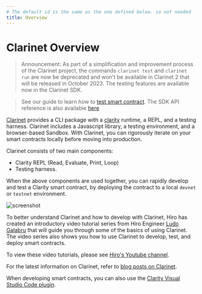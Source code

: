 ```yaml
---
# The default id is the same as the one defined below. so not needed
title: Overview
---
```


# Clarinet Overview

> Announcement: As part of a simplification and improvement process of the Clarinet project, the commands `clarinet test` and `clarinet run` are now be deprecated and won't be available in Clarinet 2 that will be released in October 2023.
> The testing features are available now in the Clarinet SDK.

<!-- See the [Clarinet SDK announcement on our blog](link to come). -->

> See our guide to learn how to [test smart contract](./feature-guides/test-contract-with-clarinet-sdk.md). The SDK API reference is also available [here](./feature-guides/clarinet-js-sdk.md)

[Clarinet](https://www.hiro.so/clarinet) provides a CLI package with a [clarity](https://clarity-lang.org/) runtime, a REPL, and a testing harness. Clarinet includes a Javascript library, a testing environment, and a browser-based Sandbox. With Clarinet, you can rigorously iterate on your smart contracts locally before moving into production.

Clarinet consists of two main components:

- Clarity REPL (Read, Evaluate, Print, Loop)
- Testing harness.

When the above components are used together, you can rapidly develop and test a Clarity smart contract, by deploying the contract to a local `devnet` or `testnet` environment.

![screenshot](images/demo.gif)

To better understand Clarinet and how to develop with Clarinet, Hiro has created an introductory video tutorial series from Hiro Engineer [Ludo Galabru](https://twitter.com/ludovic?lang=en) that will guide you through some of the basics of using Clarinet. The video series also shows you how to use Clarinet to develop, test, and deploy smart contracts.


To view these video tutorials, please see [Hiro's Youtube channel](https://www.youtube.com/playlist?list=PL5Ujm489LoJaAz9kUJm8lYUWdGJ2AnQTb).

For the latest information on Clarinet, refer to [blog posts on Clarinet](https://www.hiro.so/search?query=Clarinet).

When developing smart contracts, you can also use the [Clarity Visual Studio Code plugin](https://marketplace.visualstudio.com/items?itemName=HiroSystems.clarity-lsp).
